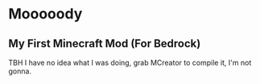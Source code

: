 # Mooooody
## My First Minecraft Mod (For Bedrock)

TBH I have no idea what I was doing, grab MCreator to compile it, I'm not gonna.
